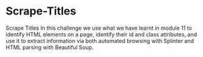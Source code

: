 # Scrape-Titles
Scrape Titles
In this challenge we use what we have learnt in module 11 to identify HTML elements on a page, identify their id and class attributes, and use it to extract information via both automated browsing with Splinter and HTML parsing with Beautiful Soup.

